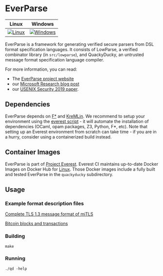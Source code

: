 # EverParse

| Linux | Windows |
|---------|-------|
| [![Linux](https://msr-project-everest.visualstudio.com/Everest/_apis/build/status/QuackyDucky/QuackyDucky-Linux?branchName=master)](https://msr-project-everest.visualstudio.com/Everest/_build/latest?definitionId=36&branchName=master) | [![Windows](https://msr-project-everest.visualstudio.com/Everest/_apis/build/status/QuackyDucky/everparse-windows-minimal-ci?branchName=master)](https://msr-project-everest.visualstudio.com/Everest/_build/latest?definitionId=50&branchName=master) |

EverParse is a framework for generating verified secure parsers from DSL format specification languages.
It consists of LowParse, a verified combinator library (in `src/lowparse`), and QuackyDucky, an untrusted message format specification language compiler.

For more information, you can read:
* The [EverParse project website](https://project-everest.github.io/everparse)
* our [Microsoft Research blog post](https://www.microsoft.com/en-us/research/blog/everparse-hardening-critical-attack-surfaces-with-formally-proven-message-parsers/)
* our [USENIX Security 2019 paper](https://www.microsoft.com/en-us/research/publication/everparse/).

## Dependencies

EverParse depends on [F*](https://github.com/FStarLang/FStar) and [KreMLin](https://github.com/FStarLang/kremlin).
We recommend to setup your environment using the [everest script](https://github.com/project-everest/everest) - it will automate the installation of dependencies (OCaml, opam packages, Z3, Python, F*, etc). Note that setting up an Everest environment from scratch can take time - if you are in a hurry, consider using a containerized build instead.

## Container Images

EverParse is part of [Project Everest](https://project-everest.github.io). Everest CI maintains up-to-date Docker Images on Docker Hub for [Linux](https://hub.docker.com/r/projecteverest/everest-linux). Those Docker images include a fully built and tested EverParse in the `quackyducky` subdirectory.

## Usage

### Example format description files

[Complete TLS 1.3 message format of miTLS](https://github.com/project-everest/mitls-fstar/blob/dev/src/parsers/Parsers.rfc)

[Bitcoin blocks and transactions](https://github.com/project-everest/everparse/blob/master/tests/bitcoin.rfc)

### Building
`make`

### Running
`./qd -help`
